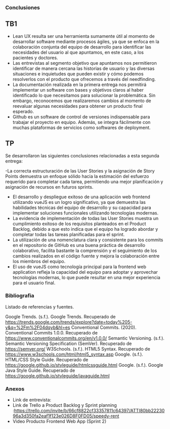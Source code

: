 ### Conclusiones
## TB1
 - Lean UX resulta ser una herramienta sumamente útil al momento de desarrollar software mediante procesos ágiles, ya que se enfoca en la colaboración conjunta del equipo de desarrollo para identificar las necesidades del usuario al que apuntamos, en este caso, a los pacientes y doctores. 
 - Las entrevistas al segmento objetivo que apuntamos nos permitieron identificar de manera cercana las historias de usuario y las diversas situaciones e inquietudes que pueden existir y cómo podemos resolverlos con el producto que ofrecemos a través del needfinding. 
 - La documentación realizada en la primera entrega nos permitirá implementar un software con bases y objetivos claros al haber identificado lo que necesitamos para solucionar la problemática. Sin embargo, reconocemos que realizaremos cambios al momento de reevaluar algunas necesidades para obtener un producto final esperado. 
 - Github es un software de control de versiones indispensable para trabajar el proyecto en equipo. Además, se integra fácilmente con muchas plataformas de servicios como softwares de deployment.
## TP
Se desarrollaron las siguientes conclusiones relacionadas a esta segunda entrega:

-La correcta estructuración de las User Stories y la asignación de Story Points
demuestra un enfoque sólido hacia la estimación del esfuerzo requerido para
completar cada tarea, permitiendo una mejor planificación y asignación de
recursos en futuros sprints.
- El desarrollo y despliegue exitoso de una aplicación web frontend utilizando
vueJS es un logro significativo, ya que demuestra las habilidades técnicas del
equipo de desarrollo y su capacidad para implementar soluciones funcionales
utilizando tecnologías modernas.
- La evidencia de implementación de todas las User Stories muestra un
cumplimiento exitoso de los requisitos planteados en el Product Backlog,
debido a que esto indica que el equipo ha logrado abordar y completar todas las
tareas planificadas para el sprint.
- La utilización de una nomenclatura clara y consistente para los commits en el
repositorio de GitHub es una buena práctica de desarrollo colaborativo, facilita
bastante la comprensión y el seguimiento de los cambios realizados en el
código fuente y mejora la colaboración entre los miembros del equipo.
- El uso de vueJS como tecnología principal para la frontend web application
refleja la capacidad del equipo para adoptar y aprovechar tecnologías
modernas, lo que puede resultar en una mejor experiencia para el usuario final.

### Bibliografia
Listado de referencias y fuentes.

Google Trends. (s.f.). Google Trends. Recuperado de https://trends.google.com/trends/explore?date=today%205-y&q=%2Fm%2F04dqyb&hl=es Conventional Commits. (2020). Conventional Commits 1.0.0. Recuperado de https://www.conventionalcommits.org/en/v1.0.0/ Semantic Versioning. (s.f.). Semantic Versioning Specification (SemVer). Recuperado de https://semver.org/ W3Schools. (s.f.). HTML5 Syntax. Recuperado de https://www.w3schools.com/html/html5_syntax.asp Google. (s.f.). HTML/CSS Style Guide. Recuperado de https://google.github.io/styleguide/htmlcssguide.html Google. (s.f.). Google Java Style Guide. Recuperado de https://google.github.io/styleguide/javaguide.html

### Anexos
- Link de entrevista: 
- Link de Trello a Product Backlog y Sprint planning :https://trello.com/invite/b/66cf8822cf33357811c64397/ATTI80bb2223096a3d350fa2eaf1f123e026D8F0FD05/speedy-rent
- Video Producto Frontend Web App (Sprint 2)
